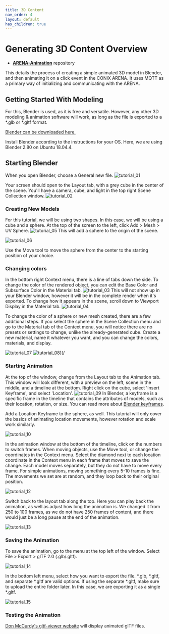 ```yaml
---
title: 3D Content
nav_order: 4
layout: default
has_children: true
---
```


# Generating 3D Content Overview

- [**ARENA-Animation**](https://github.com/conix-center/ARENA-Animation) repository

This details the process of creating a simple animated 3D model in Blender, and then animating it on a click event in the CONIX ARENA. It uses MQTT as a primary way of initializing and communicating with the ARENA.

## Getting Started With Modeling
For this, Blender is used, as it is free and versatile. However, any other 3D modeling & animation software will work, as long as the file is exported to a *.glb or *.gltf format.

[Blender can be downloaded here.](https://www.blender.org/download/)

Install Blender according to the instructions for your OS. Here, we are using Blender 2.80 on Ubuntu 18.04.4.

## Starting Blender
When you open Blender, choose a General new file. ![tutorial_01](/assets/img/blender/tutorial_01.png)

Your screen should open to the Layout tab, with a grey cube in the center of the scene. You'll have a camera, cube, and light in the top right Scene Collection window. ![tutorial_02](/assets/img/blender/tutorial_02.png)

### Creating New Models
For this tutorial, we will be using two shapes. In this case, we will be using a cube and a sphere. At the top of the screen to the left, click Add > Mesh > UV Sphere. ![tutorial_05](/assets/img/blender/tutorial_05.png) This will add a sphere to the origin of the scene.


![tutorial_06](/assets/img/blender/tutorial_06.png)

Use the Move tool to move the sphere from the center to the starting position of your choice.

### Changing colors
In the bottom right Context menu, there is a line of tabs down the side. To change the color of the rendered object, you can edit the Base Color and Subsurface Color in the Material tab. ![tutorial_03](/assets/img/blender/tutorial_03.png) This will not show up in your Blender window, however it will be in the complete render when it's exported. To change how it appears in the scene, scroll down to Viewport Display in the Material tab. ![tutorial_04](/assets/img/blender/tutorial_04.png)

To change the color of a sphere or new mesh created, there are a few additional steps. If you select the sphere in the Scene Collection menu and go to the Material tab of the Context menu, you will notice there are no presets or settings to change, unlike the already-generated cube. Create a new material, name it whatever you want, and you can change the colors, materials, and display.

![tutorial_07](/assets/img/blender/tutorial_07.png) ![tutorial_08](/assets/img/blender/tutorial_08.png)](/
### Starting Animation
At the top of the window, change from the Layout tab to the Animation tab. This window will look different, with a preview on the left, scene in the middle, and a timeline at the bottom. Right click on the cube, select 'Insert Keyframe', and select 'Location'. ![tutorial_09](/assets/img/blender/tutorial_09.png) In Blender, a keyframe is a specific frame in the timeline that contains the attributes of models, such as their location, rotation, or size. You can read more about [Blender keyframes](https://docs.blender.org/manual/en/latest/animation/keyframes/introduction.html).

Add a Location Keyframe to the sphere, as well. This tutorial will only cover the basics of animating location movements, however rotation and scale work similarly.

![tutorial_10](/assets/img/blender/tutorial_10.png)

In the animation window at the bottom of the timeline, click on the numbers to switch frames. When moving objects, use the Move tool, or change the coordinates in the Context menu. Select the diamond next to each location coordinate in the Context menu in each frame that moves to save the change. Each model moves separately, but they do not have to move every frame. For simple animations, moving something every 5-10 frames is fine. The movements we set are at random, and they loop back to their original position.

![tutorial_12](/assets/img/blender/tutorial_12.png)

Switch back to the layout tab along the top. Here you can play back the animation, as well as adjust how long the animation is. We changed it from 250 to 100 frames, as we do not have 250 frames of content, and there would just be a long pause at the end of the animation.

![tutorial_13](/assets/img/blender/tutorial_13.png)

### Saving the Animation
To save the animation, go to the menu at the top left of the window. Select File > Export > glTF 2.0 (.glb/.gltf).

![tutorial_14](/assets/img/blender/tutorial_14.png)

In the bottom left menu, select how you want to export the file. \*.glb, \*.gltf, and separate \*.gltf are valid options. If using the separate \*.gltf, make sure to upload the entire folder later. In this case, we are exporting it as a single \*.gltf.

![tutorial_15](/assets/img/blender/tutorial_15.png)

### Testing the Animation
[Don McCurdy's gltf-viewer website](https://gltf-viewer.donmccurdy.com/) will display animated glTF files.
